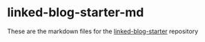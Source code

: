 # linked-blog-starter-md
These are the markdown files for the [linked-blog-starter](https://github.com/matthewwong525/linked-blog-starter) repository

